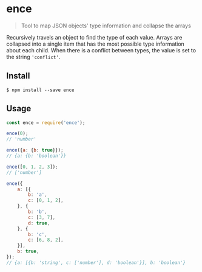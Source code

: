 # ence

> Tool to map JSON objects' type information and collapse the arrays

Recursively travels an object to find the type of each value. Arrays are collapsed into a single item that has the most possible type information about each child. When there is a conflict between types, the value is set to the string `'conflict'`.

## Install

````
$ npm install --save ence
````

## Usage

````javascript
const ence = require('ence');

ence(0);
// 'number'

ence({a: {b: true}});
// {a: {b: 'boolean'}}

ence([0, 1, 2, 3]);
// ['number']

ence({
    a: [{
        b: 'a',
        c: [0, 1, 2],
    }, {
        b: 'b',
        c: [3, 7],
        d: true,
    }, {
        b: 'c',
        c: [6, 8, 2],
    }],
    b: true,
});
// {a: [{b: 'string', c: ['number'], d: 'boolean'}], b: 'boolean'}
````
